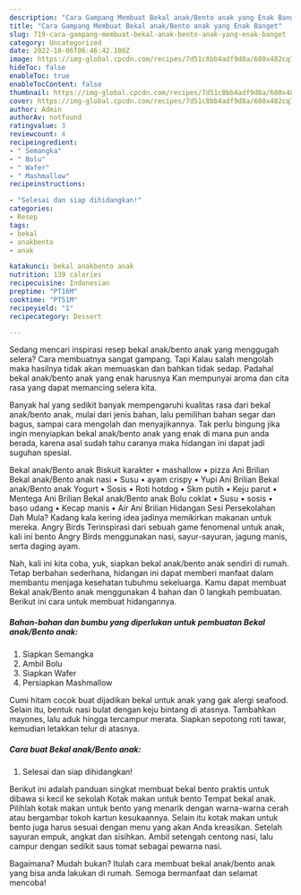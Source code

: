 ```yaml
---
description: "Cara Gampang Membuat Bekal anak/Bento anak yang Enak Banget"
title: "Cara Gampang Membuat Bekal anak/Bento anak yang Enak Banget"
slug: 719-cara-gampang-membuat-bekal-anak-bento-anak-yang-enak-banget
category: Uncategorized
date: 2022-10-06T06:46:42.100Z
image: https://img-global.cpcdn.com/recipes/7d51c8bb4adf9d8a/680x482cq70/bekal-anakbento-anak-foto-resep-utama.jpg
hideToc: false
enableToc: true
enableTocContent: false
thumbnail: https://img-global.cpcdn.com/recipes/7d51c8bb4adf9d8a/680x482cq70/bekal-anakbento-anak-foto-resep-utama.jpg
cover: https://img-global.cpcdn.com/recipes/7d51c8bb4adf9d8a/680x482cq70/bekal-anakbento-anak-foto-resep-utama.jpg
author: Admin
authorAv: notfound
ratingvalue: 3
reviewcount: 4
recipeingredient:
- " Semangka"
- " Bolu"
- " Wafer"
- " Mashmallow"
recipeinstructions:

- "Selesai dan siap dihidangkan!"
categories:
- Resep
tags:
- bekal
- anakbento
- anak

katakunci: bekal anakbento anak 
nutrition: 139 calories
recipecuisine: Indonesian
preptime: "PT16M"
cooktime: "PT51M"
recipeyield: "1"
recipecategory: Dessert

---
```



Sedang mencari inspirasi resep bekal anak/bento anak yang menggugah selera? Cara membuatnya sangat gampang. Tapi Kalau salah mengolah maka hasilnya tidak akan memuaskan dan bahkan tidak sedap. Padahal bekal anak/bento anak yang enak harusnya Kan mempunyai aroma dan cita rasa yang dapat memancing selera kita.


Banyak hal yang sedikit banyak mempengaruhi kualitas rasa dari bekal anak/bento anak, mulai dari jenis bahan, lalu pemilihan bahan segar dan bagus, sampai cara mengolah dan menyajikannya. Tak perlu bingung jika ingin menyiapkan bekal anak/bento anak yang enak di mana pun anda berada, karena asal sudah tahu caranya maka hidangan ini dapat jadi suguhan spesial.

Bekal anak/Bento anak Biskuit karakter • mashallow • pizza Ani Brilian Bekal anak/Bento anak nasi • Susu • ayam crispy • Yupi Ani Brilian Bekal anak/Bento anak Yogurt • Sosis • Roti hotdog • Skm putih • Keju parut • Mentega Ani Brilian Bekal anak/Bento anak Bolu coklat • Susu • sosis • baso udang • Kecap manis • Air Ani Brilian Hidangan Sesi Persekolahan Dah Mula? Kadang kala kering idea jadinya memikirkan makanan untuk mereka. Angry Birds Terinspirasi dari sebuah game fenomenal untuk anak, kali ini bento Angry Birds menggunakan nasi, sayur-sayuran, jagung manis, serta daging ayam.


Nah, kali ini kita coba, yuk, siapkan bekal anak/bento anak sendiri di rumah. Tetap berbahan sederhana, hidangan ini dapat memberi manfaat dalam membantu menjaga kesehatan tubuhmu sekeluarga. Kamu dapat membuat Bekal anak/Bento anak menggunakan 4 bahan dan 0 langkah pembuatan. Berikut ini cara untuk membuat hidangannya.

<!--inarticleads1-->

##### Bahan-bahan dan bumbu yang diperlukan untuk pembuatan Bekal anak/Bento anak:

1. Siapkan  Semangka
1. Ambil  Bolu
1. Siapkan  Wafer
1. Persiapkan  Mashmallow


Cumi hitam cocok buat dijadikan bekal untuk anak yang gak alergi seafood. Selain itu, bentuk nasi bulat dengan keju bintang di atasnya. Tambahkan mayones, lalu aduk hingga tercampur merata. Siapkan sepotong roti tawar, kemudian letakkan telur di atasnya. 

<!--inarticleads2-->

##### Cara buat Bekal anak/Bento anak:


1. Selesai dan siap dihidangkan!

Berikut ini adalah panduan singkat membuat bekal bento praktis untuk dibawa si kecil ke sekolah Kotak makan untuk bento Tempat bekal anak. Pilihlah kotak makan untuk bento yang menarik dengan warna-warna cerah atau bergambar tokoh kartun kesukaannya. Selain itu kotak makan untuk bento juga harus sesuai dengan menu yang akan Anda kreasikan. Setelah sayuran empuk, angkat dan sisihkan. Ambil setengah centong nasi, lalu campur dengan sedikit saus tomat sebagai pewarna nasi. 

Bagaimana? Mudah bukan? Itulah cara membuat bekal anak/bento anak yang bisa anda lakukan di rumah. Semoga bermanfaat dan selamat mencoba!
